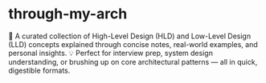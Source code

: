 # through-my-arch
🚀 A curated collection of High-Level Design (HLD) and Low-Level Design (LLD) concepts explained through concise notes, real-world examples, and personal insights.  💡 Perfect for interview prep, system design understanding, or brushing up on core architectural patterns — all in quick, digestible formats.
